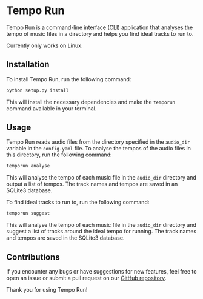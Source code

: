 # Tempo Run

Tempo Run is a command-line interface (CLI) application that analyses the tempo of music files in a directory and helps you find ideal tracks to run to.

Currently only works on Linux.

## Installation

To install Tempo Run, run the following command:

```bash
python setup.py install
```

This will install the necessary dependencies and make the `temporun` command available in your terminal.

## Usage

Tempo Run reads audio files from the directory specified in the `audio_dir` variable in the `config.yaml` file. To analyse the tempos of the audio files in this directory, run the following command:

```bash
temporun analyse
```

This will analyse the tempo of each music file in the `audio_dir` directory and output a list of tempos. The track names and tempos are saved in an SQLite3 database.

To find ideal tracks to run to, run the following command:

```bash
temporun suggest
```

This will analyse the tempo of each music file in the `audio_dir` directory and suggest a list of tracks around the ideal tempo for running. The track names and tempos are saved in the SQLite3 database.

## Contributions

If you encounter any bugs or have suggestions for new features, feel free to open an issue or submit a pull request on our [GitHub repository](https://github.com/yourusername/your-repo-name).

Thank you for using Tempo Run!
